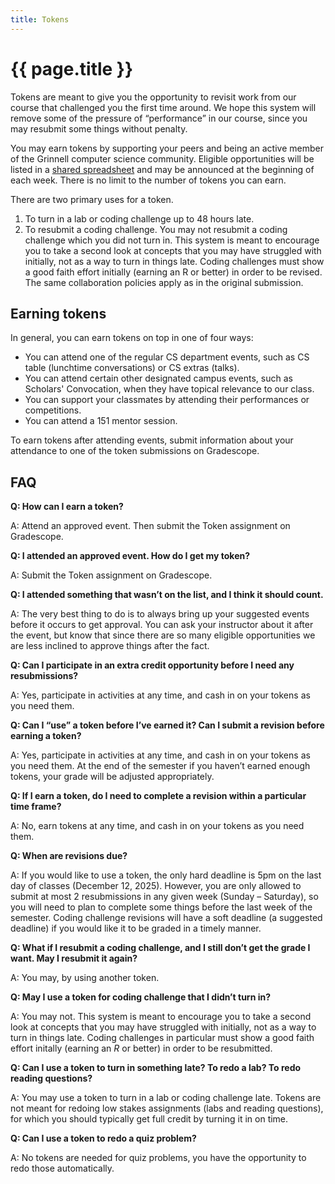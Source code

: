 ```yaml
---
title: Tokens
---
```

# {{ page.title }}

Tokens are meant to give you the opportunity to revisit work from our course that challenged you the first time around. We hope this system will remove some of the pressure of “performance” in our course, since you may resubmit some things without penalty.

You may earn tokens by supporting your peers and being an active member of the Grinnell computer science community. Eligible opportunities will be listed in a [shared spreadsheet](??) and may be announced at the beginning of each week. There is no limit to the number of tokens you can earn. 

There are two primary uses for a token.

1. To turn in a lab or coding challenge up to 48 hours late.
2. To resubmit a coding challenge. You may not resubmit a coding challenge which you did not turn in. This system is meant to encourage you to take a second look at concepts that you may have struggled with initially, not as a way to turn in things late. Coding challenges must show a good faith effort initially (earning an R or better) in order to be revised. The same collaboration policies apply as in the original submission.

## Earning tokens

In general, you can earn tokens on top in one of four ways:

+ You can attend one of the regular CS department events, such as CS table (lunchtime conversations) or CS extras (talks).
+ You can attend certain other designated campus events, such as Scholars' Convocation, when they have topical relevance to our class.
+ You can support your classmates by attending their performances or competitions.
+ You can attend a 151 mentor session.

To earn tokens after attending events, submit information about your attendance to one of the token submissions on Gradescope. 

## FAQ
**Q: How can I earn a token?**

A: Attend an approved event. Then submit the Token assignment on Gradescope.


**Q: I attended an approved event. How do I get my token?**

A: Submit the Token assignment on Gradescope. 


**Q: I attended something that wasn’t on the list, and I think it should count.**

A: The very best thing to do is to always bring up your suggested events before it occurs to get approval. You can ask your instructor about it after the event, but know that since there are so many eligible opportunities we are less inclined to approve things after the fact.


**Q: Can I participate in an extra credit opportunity before I need any resubmissions?**

A: Yes, participate in activities at any time, and cash in on your tokens as you need them.


**Q: Can I “use” a token before I’ve earned it? Can I submit a revision before earning a token?**

A: Yes, participate in activities at any time, and cash in on your tokens as you need them. At the end of the semester if you haven’t earned enough tokens, your grade will be adjusted appropriately.


**Q: If I earn a token, do I need to complete a revision within a particular time frame?**

A: No, earn tokens at any time, and cash in on your tokens as you need them.


**Q: When are revisions due?**

A: If you would like to use a token, the only hard deadline is 5pm on the last day of classes (December 12, 2025). However, you are only allowed to submit at most 2 resubmissions in any given week (Sunday – Saturday), so you will need to plan to complete some things before the last week of the semester. Coding challenge revisions will have a soft deadline (a suggested deadline) if you would like it to be graded in a timely manner. 


**Q: What if I resubmit a coding challenge, and I still don’t get the grade I want. May I resubmit it again?**

A: You may, by using another token.


**Q: May I use a token for coding challenge that I didn’t turn in?**

A: You may not. This system is meant to encourage you to take a second look at concepts that you may have struggled with initially, not as a way to turn in things late. Coding challenges in particular must show a good faith effort initally (earning an *R* or better) in order to be resubmitted.


**Q: Can I use a token to turn in something late? To redo a lab? To redo reading questions?**

A: You may use a token to turn in a lab or coding challenge late. Tokens are not meant for redoing low stakes assignments (labs and reading questions), for which you should typically get full credit by turning it in on time. 


**Q: Can I use a token to redo a quiz problem?**

A: No tokens are needed for quiz problems, you have the opportunity to redo those automatically.